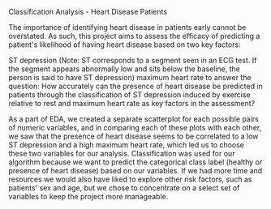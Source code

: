Classification Analysis - Heart Disease Patients

The importance of identifying heart disease in patients early cannot be overstated.
As such, this project aims to assess the efficacy of predicting a patient's likelihood of having heart disease based on two key factors:

ST depression (Note: ST corresponds to a segment seen in an ECG test. If the segment appears abnormally low and sits below the baseline, the person is said to have ST depression)
maximum heart rate
to answer the question:
How accurately can the presence of heart disease be predicted in patients through the classification of ST depression induced by exercise relative to rest and maximum heart rate as key factors in the assessment?

As a part of EDA, we created a separate scatterplot for each possible pairs of numeric variables, and in comparing each of these plots with each other, we saw that the presence of heart disease seems to be correlated to a low ST depression and a high maximum heart rate, which led us to choose these two variables for our analysis. Classification was used for our algorithm because we want to predict the categorical class label (healthy or presence of heart disease) based on our variables. If we had more time and resources we would also have liked to explore other risk factors, such as patients' sex and age, but we chose to concentrate on a select set of variables to keep the project more manageable.
